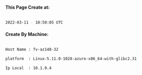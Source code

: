 
   
#### This Page Create at:

```bash

2022-03-11 - 10:50:05 UTC

```

#### Create By Machine:

```bash

Host Name : fv-az148-32

platform  : Linux-5.11.0-1028-azure-x86_64-with-glibc2.31

Ip Local  : 10.1.0.4

```

